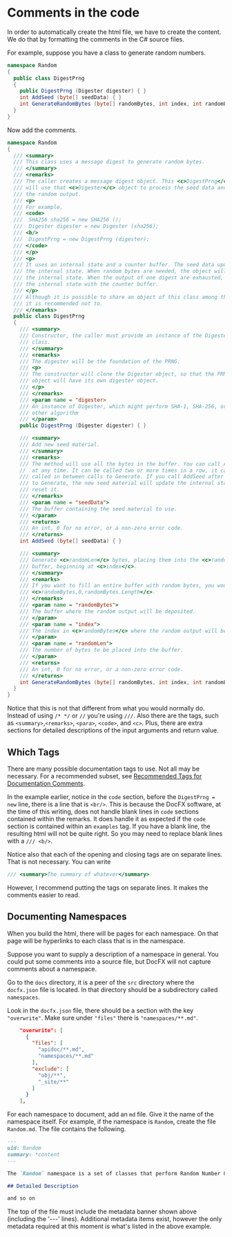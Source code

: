 <!-- Copyright 2021 Yubico AB

Licensed under the Apache License, Version 2.0 (the "License");
you may not use this file except in compliance with the License.
You may obtain a copy of the License at

    http://www.apache.org/licenses/LICENSE-2.0

Unless required by applicable law or agreed to in writing, software
distributed under the License is distributed on an "AS IS" BASIS,
WITHOUT WARRANTIES OR CONDITIONS OF ANY KIND, either express or implied.
See the License for the specific language governing permissions and
limitations under the License. -->

# Comments in the code

In order to automatically create the html file, we have to create the content. We do that by formatting the
comments in the C# source files.

For example, suppose you have a class to generate random numbers.

```C#
namespace Random
{
  public class DigestPrng
  {
    public DigestPrng (Digester digester) { }
    int AddSeed (byte[] seedData) { }
    int GenerateRandomBytes (byte[] randomBytes, int index, int randomLen) { }
  }
}
```

Now add the comments.

```C#
namespace Random
{
  /// <summary>
  /// This class uses a message digest to generate random bytes.
  /// </summary>
  /// <remarks>
  /// The caller creates a message digest object. This <c>DigestPrng</c> class
  /// will use that <c>Digester</c> object to process the seed data and to generate
  /// the random output.
  /// <p>
  /// For example,
  /// <code>
  ///  SHA256 sha256 = new SHA256 ();
  ///  Digester digester = new Digester (sha256);
  /// <b/>
  ///  DigestPrng = new DigestPrng (digester);
  /// </code>
  /// </p>
  /// <p>
  /// It uses an internal state and a counter buffer. The seed data updates
  /// the internal state. When random bytes are needed, the object will digest
  /// the internal state. When the output of one digest are exhausted, update
  /// the internal state with the counter buffer.
  /// </p>
  /// Although it is possible to share an object of this class among threads,
  /// it is recommended not to.
  /// </remarks>
  public class DigestPrng
  {
    /// <summary>
    /// Constructor, the caller must provide an instance of the Digester
    /// class.
    /// </summary>
    /// <remarks>
    /// The digester will be the foundation of the PRNG.
    /// <p>
    /// The constructor will clone the Digester object, so that the PRNG
    /// object will have its own digester object.
    /// </p>
    /// </remarks>
    /// <param name = "digester>
    /// An instance of Digester, which might perform SHA-1, SHA-256, or some
    /// other algorithm
    /// </param>
    public DigestPrng (Digester digester) { }

    /// <summary>
    /// Add new seed material.
    /// </summary>
    /// <remarks>
    /// The method will use all the bytes in the buffer. You can call AddSeed
    //  at any time. It can be called two or more times in a row, it can be
    /// called in between calls to Generate. If you call AddSeed after a call
    /// to Generate, the new seed material will update the internal state, not
    /// reset it.
    /// </remarks>
    /// <param name = "seedData">
    /// The buffer containing the seed material to use.
    /// </param>
    /// <returns>
    /// An int, 0 for no error, or a non-zero error code.
    /// </returns>
    int AddSeed (byte[] seedData) { }

    /// <summary>
    /// Generate <c>randomLen</c> bytes, placing them into the <c>randomBytes</c>
    /// buffer, beginning at <c>index</c>.
    /// </summary>
    /// <remarks>
    /// If you want to fill an entire buffer with random bytes, you would pass in
    /// <c>randomBytes,0,randomBytes.Length</c>.
    /// </remarks>
    /// <param name = "randomBytes">
    /// The buffer where the random output will be deposited.
    /// </param>
    /// <param name = "index">
    /// The index in <c>randomBytes</c> where the random output will begin.
    /// </param>
    /// <param name = "randomLen">
    /// The number of bytes to be placed into the buffer.
    /// </param>
    /// <returns>
    /// An int, 0 for no error, or a non-zero error code.
    /// </returns>
    int GenerateRandomBytes (byte[] randomBytes, int index, int randomLen) { }
  }
}
```

Notice that this is not that different from what you would normally do. Instead of using `/* */` or `//` you're using
`///`. Also there are the tags, such as `<summary>`,`<remarks>`, `<para>`, `<code>`, and `<c>`. Plus, there are extra
sections for detailed descriptions of the input arguments and return value.

## Which Tags

There are many possible documentation tags to use. Not all may be necessary. For a recommended subset, see
[Recommended Tags for Documentation Comments](https://docs.microsoft.com/en-us/dotnet/csharp/programming-guide/xmldoc/recommended-tags-for-documentation-comments).

In the example earlier, notice in the `code` section, before the `DigestPrng = new` line, there is a line that is `<br/>`.
This is because the DocFX software, at the time of this writing, does not handle blank lines in `code` sections contained
within the remarks. It does handle it as expected if the `code` section is contained within an `examples` tag. If you
have a blank line, the resulting html will not be quite right. So you may need to replace blank lines with a `/// <b/>`.


Notice also that each of the opening and closing tags are on separate lines. That is not necessary. You can write

```C#
/// <summary>The summary of whatever</summary>
```

However, I recommend putting the tags on separate lines. It makes the comments easier to read.

## Documenting Namespaces

When you build the html, there will be pages for each namespace. On that page will be hyperlinks to each class that is
in the namespace.

Suppose you want to supply a description of a namespace in general. You could put some comments into a source file,
but DocFX will not capture comments about a namespace.

Go to the `docs` directory, it is a peer of the `src` directory where the `docfx.json` file is located. In that directory
should be a subdirectory called `namespaces`.

Look in the `docfx.json` file, there should be a section with the key `"overwrite"`. Make sure under `"files"` there is
`"namespaces/**.md"`.

```json
    "overwrite": [
      {
        "files": [
          "apidoc/**.md",
          "namespaces/**.md"
        ],
        "exclude": [
          "obj/**",
          "_site/**"
        ]
      }
    ],
```

For each namespace to document, add an `md` file. Give it the name of the namespace itself. For example, if the namespace
is `Random`, create the file `Random.md`. The file contains the following.

```markdown
---
uid: Random
summary: *content
---

The `Random` namespace is a set of classes that perform Random Number Generation.

## Detailed Description

and so on
```

The top of the file must include the metadata banner shown above (including the '---' lines). Additional metadata items
exist, however the only metadata required at this moment is what's listed in the above example.
